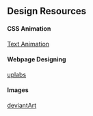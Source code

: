   
## Design Resources  

#### CSS Animation  
[Text Animation](https://codemyui.com/tag/text-animation)
  
#### Webpage Designing  
[uplabs](https://www.uplabs.com/)


#### Images
[deviantArt](https://www.deviantart.com/)

